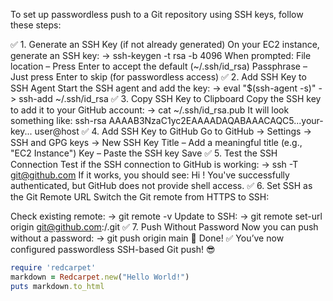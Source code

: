 To set up passwordless push to a Git repository using SSH keys, follow these steps:

✅ 1. Generate an SSH Key (if not already generated)
On your EC2 instance, generate an SSH key:
-> ssh-keygen -t rsa -b 4096
When prompted:
File location – Press Enter to accept the default (~/.ssh/id_rsa)
Passphrase – Just press Enter to skip (for passwordless access)
✅ 2. Add SSH Key to SSH Agent
Start the SSH agent and add the key:
-> eval "$(ssh-agent -s)"
-> ssh-add ~/.ssh/id_rsa
✅ 3. Copy SSH Key to Clipboard
Copy the SSH key to add it to your GitHub account:
-> cat ~/.ssh/id_rsa.pub
It will look something like:
ssh-rsa AAAAB3NzaC1yc2EAAAADAQABAAACAQC5...your-key... user@host
✅ 4. Add SSH Key to GitHub
Go to GitHub → Settings → SSH and GPG keys → New SSH Key
Title – Add a meaningful title (e.g., "EC2 Instance")
Key – Paste the SSH key
Save
✅ 5. Test the SSH Connection
Test if the SSH connection to GitHub is working:
-> ssh -T git@github.com
If it works, you should see:
Hi <your-username>! You've successfully authenticated, but GitHub does not provide shell access.
✅ 6. Set SSH as the Git Remote URL
Switch the Git remote from HTTPS to SSH:

Check existing remote:
-> git remote -v
Update to SSH:
-> git remote set-url origin git@github.com:<username>/<repo>.git
✅ 7. Push Without Password
Now you can push without a password:
-> git push origin main
🚀 Done!
✅ You’ve now configured passwordless SSH-based Git push! 😎


```ruby
require 'redcarpet'
markdown = Redcarpet.new("Hello World!")
puts markdown.to_html
```

